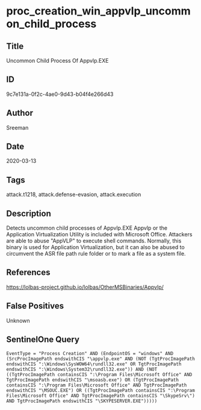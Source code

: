 # proc_creation_win_appvlp_uncommon_child_process

## Title
Uncommon Child Process Of Appvlp.EXE

## ID
9c7e131a-0f2c-4ae0-9d43-b04f4e266d43

## Author
Sreeman

## Date
2020-03-13

## Tags
attack.t1218, attack.defense-evasion, attack.execution

## Description
Detects uncommon child processes of Appvlp.EXE
Appvlp or the Application Virtualization Utility is included with Microsoft Office. Attackers are able to abuse "AppVLP" to execute shell commands.
Normally, this binary is used for Application Virtualization, but it can also be abused to circumvent the ASR file path rule folder
 or to mark a file as a system file.


## References
https://lolbas-project.github.io/lolbas/OtherMSBinaries/Appvlp/

## False Positives
Unknown

## SentinelOne Query
```
EventType = "Process Creation" AND (EndpointOS = "windows" AND (SrcProcImagePath endswithCIS "\appvlp.exe" AND (NOT (TgtProcImagePath endswithCIS ":\Windows\SysWOW64\rundll32.exe" OR TgtProcImagePath endswithCIS ":\Windows\System32\rundll32.exe")) AND (NOT ((TgtProcImagePath containsCIS ":\Program Files\Microsoft Office" AND TgtProcImagePath endswithCIS "\msoasb.exe") OR (TgtProcImagePath containsCIS ":\Program Files\Microsoft Office" AND TgtProcImagePath endswithCIS "\MSOUC.EXE") OR ((TgtProcImagePath containsCIS ":\Program Files\Microsoft Office" AND TgtProcImagePath containsCIS "\SkypeSrv\") AND TgtProcImagePath endswithCIS "\SKYPESERVER.EXE")))))

```